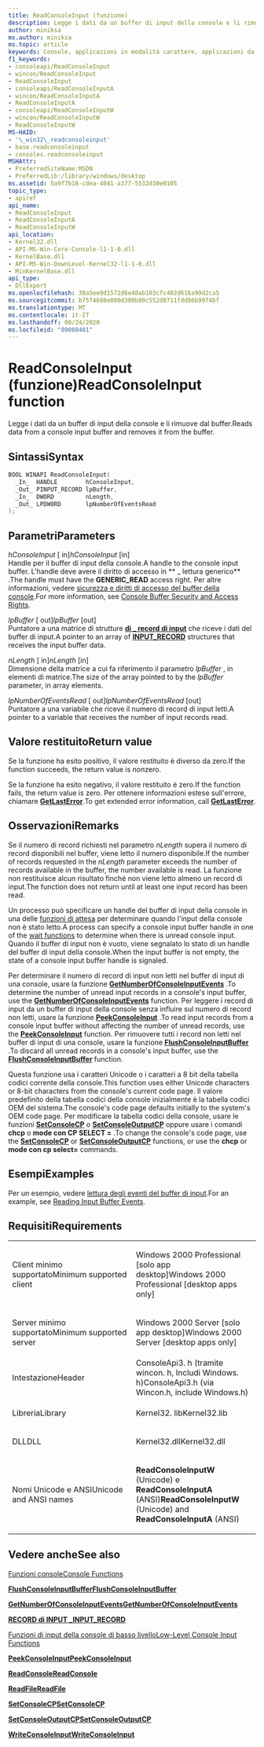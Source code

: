 ```yaml
---
title: ReadConsoleInput (funzione)
description: Legge i dati da un buffer di input della console e li rimuove dal buffer.
author: miniksa
ms.author: miniksa
ms.topic: article
keywords: Console, applicazioni in modalità carattere, applicazioni da riga di comando, applicazioni Terminal, API console
f1_keywords:
- consoleapi/ReadConsoleInput
- wincon/ReadConsoleInput
- ReadConsoleInput
- consoleapi/ReadConsoleInputA
- wincon/ReadConsoleInputA
- ReadConsoleInputA
- consoleapi/ReadConsoleInputW
- wincon/ReadConsoleInputW
- ReadConsoleInputW
MS-HAID:
- '\_win32\_readconsoleinput'
- base.readconsoleinput
- consoles.readconsoleinput
MSHAttr:
- PreferredSiteName:MSDN
- PreferredLib:/library/windows/desktop
ms.assetid: 5a9f7b18-cdea-4041-a377-5532d30e0105
topic_type:
- apiref
api_name:
- ReadConsoleInput
- ReadConsoleInputA
- ReadConsoleInputW
api_location:
- Kernel32.dll
- API-MS-Win-Core-Console-l1-1-0.dll
- KernelBase.dll
- API-MS-Win-DownLevel-Kernel32-l1-1-0.dll
- MinKernelBase.dll
api_type:
- DllExport
ms.openlocfilehash: 38a5ee0d1572d6e40ab103cfc402d616a99d2ca5
ms.sourcegitcommit: b75f4688e080d300b80c552d0711fdd86b9974bf
ms.translationtype: MT
ms.contentlocale: it-IT
ms.lasthandoff: 08/24/2020
ms.locfileid: "89060401"
---
```

# <a name="readconsoleinput-function"></a><span data-ttu-id="c2299-104">ReadConsoleInput (funzione)</span><span class="sxs-lookup"><span data-stu-id="c2299-104">ReadConsoleInput function</span></span>


<span data-ttu-id="c2299-105">Legge i dati da un buffer di input della console e li rimuove dal buffer.</span><span class="sxs-lookup"><span data-stu-id="c2299-105">Reads data from a console input buffer and removes it from the buffer.</span></span>

<a name="syntax"></a><span data-ttu-id="c2299-106">Sintassi</span><span class="sxs-lookup"><span data-stu-id="c2299-106">Syntax</span></span>
------

```C
BOOL WINAPI ReadConsoleInput(
  _In_  HANDLE        hConsoleInput,
  _Out_ PINPUT_RECORD lpBuffer,
  _In_  DWORD         nLength,
  _Out_ LPDWORD       lpNumberOfEventsRead
);
```

<a name="parameters"></a><span data-ttu-id="c2299-107">Parametri</span><span class="sxs-lookup"><span data-stu-id="c2299-107">Parameters</span></span>
----------

<span data-ttu-id="c2299-108">*hConsoleInput* \[ in\]</span><span class="sxs-lookup"><span data-stu-id="c2299-108">*hConsoleInput* \[in\]</span></span>  
<span data-ttu-id="c2299-109">Handle per il buffer di input della console.</span><span class="sxs-lookup"><span data-stu-id="c2299-109">A handle to the console input buffer.</span></span> <span data-ttu-id="c2299-110">L'handle deve avere il diritto di accesso in \*\* \_ lettura generico\*\* .</span><span class="sxs-lookup"><span data-stu-id="c2299-110">The handle must have the **GENERIC\_READ** access right.</span></span> <span data-ttu-id="c2299-111">Per altre informazioni, vedere [sicurezza e diritti di accesso del buffer della console](console-buffer-security-and-access-rights.md).</span><span class="sxs-lookup"><span data-stu-id="c2299-111">For more information, see [Console Buffer Security and Access Rights](console-buffer-security-and-access-rights.md).</span></span>

<span data-ttu-id="c2299-112">*lpBuffer* \[ out\]</span><span class="sxs-lookup"><span data-stu-id="c2299-112">*lpBuffer* \[out\]</span></span>  
<span data-ttu-id="c2299-113">Puntatore a una matrice di strutture [**di \_ record di input**](input-record-str.md) che riceve i dati del buffer di input.</span><span class="sxs-lookup"><span data-stu-id="c2299-113">A pointer to an array of [**INPUT\_RECORD**](input-record-str.md) structures that receives the input buffer data.</span></span>

<span data-ttu-id="c2299-114">*nLength* \[ in\]</span><span class="sxs-lookup"><span data-stu-id="c2299-114">*nLength* \[in\]</span></span>  
<span data-ttu-id="c2299-115">Dimensione della matrice a cui fa riferimento il parametro *lpBuffer* , in elementi di matrice.</span><span class="sxs-lookup"><span data-stu-id="c2299-115">The size of the array pointed to by the *lpBuffer* parameter, in array elements.</span></span>

<span data-ttu-id="c2299-116">*lpNumberOfEventsRead* \[ out\]</span><span class="sxs-lookup"><span data-stu-id="c2299-116">*lpNumberOfEventsRead* \[out\]</span></span>  
<span data-ttu-id="c2299-117">Puntatore a una variabile che riceve il numero di record di input letti.</span><span class="sxs-lookup"><span data-stu-id="c2299-117">A pointer to a variable that receives the number of input records read.</span></span>

<a name="return-value"></a><span data-ttu-id="c2299-118">Valore restituito</span><span class="sxs-lookup"><span data-stu-id="c2299-118">Return value</span></span>
------------

<span data-ttu-id="c2299-119">Se la funzione ha esito positivo, il valore restituito è diverso da zero.</span><span class="sxs-lookup"><span data-stu-id="c2299-119">If the function succeeds, the return value is nonzero.</span></span>

<span data-ttu-id="c2299-120">Se la funzione ha esito negativo, il valore restituito è zero.</span><span class="sxs-lookup"><span data-stu-id="c2299-120">If the function fails, the return value is zero.</span></span> <span data-ttu-id="c2299-121">Per ottenere informazioni estese sull'errore, chiamare [**GetLastError**](https://msdn.microsoft.com/library/windows/desktop/ms679360).</span><span class="sxs-lookup"><span data-stu-id="c2299-121">To get extended error information, call [**GetLastError**](https://msdn.microsoft.com/library/windows/desktop/ms679360).</span></span>

<a name="remarks"></a><span data-ttu-id="c2299-122">Osservazioni</span><span class="sxs-lookup"><span data-stu-id="c2299-122">Remarks</span></span>
-------

<span data-ttu-id="c2299-123">Se il numero di record richiesti nel parametro *nLength* supera il numero di record disponibili nel buffer, viene letto il numero disponibile.</span><span class="sxs-lookup"><span data-stu-id="c2299-123">If the number of records requested in the *nLength* parameter exceeds the number of records available in the buffer, the number available is read.</span></span> <span data-ttu-id="c2299-124">La funzione non restituisce alcun risultato finché non viene letto almeno un record di input.</span><span class="sxs-lookup"><span data-stu-id="c2299-124">The function does not return until at least one input record has been read.</span></span>

<span data-ttu-id="c2299-125">Un processo può specificare un handle del buffer di input della console in una delle [funzioni di attesa](https://msdn.microsoft.com/library/windows/desktop/ms687069) per determinare quando l'input della console non è stato letto.</span><span class="sxs-lookup"><span data-stu-id="c2299-125">A process can specify a console input buffer handle in one of the [wait functions](https://msdn.microsoft.com/library/windows/desktop/ms687069) to determine when there is unread console input.</span></span> <span data-ttu-id="c2299-126">Quando il buffer di input non è vuoto, viene segnalato lo stato di un handle del buffer di input della console.</span><span class="sxs-lookup"><span data-stu-id="c2299-126">When the input buffer is not empty, the state of a console input buffer handle is signaled.</span></span>

<span data-ttu-id="c2299-127">Per determinare il numero di record di input non letti nel buffer di input di una console, usare la funzione [**GetNumberOfConsoleInputEvents**](getnumberofconsoleinputevents.md) .</span><span class="sxs-lookup"><span data-stu-id="c2299-127">To determine the number of unread input records in a console's input buffer, use the [**GetNumberOfConsoleInputEvents**](getnumberofconsoleinputevents.md) function.</span></span> <span data-ttu-id="c2299-128">Per leggere i record di input da un buffer di input della console senza influire sul numero di record non letti, usare la funzione [**PeekConsoleInput**](peekconsoleinput.md) .</span><span class="sxs-lookup"><span data-stu-id="c2299-128">To read input records from a console input buffer without affecting the number of unread records, use the [**PeekConsoleInput**](peekconsoleinput.md) function.</span></span> <span data-ttu-id="c2299-129">Per rimuovere tutti i record non letti nel buffer di input di una console, usare la funzione [**FlushConsoleInputBuffer**](flushconsoleinputbuffer.md) .</span><span class="sxs-lookup"><span data-stu-id="c2299-129">To discard all unread records in a console's input buffer, use the [**FlushConsoleInputBuffer**](flushconsoleinputbuffer.md) function.</span></span>

<span data-ttu-id="c2299-130">Questa funzione usa i caratteri Unicode o i caratteri a 8 bit della tabella codici corrente della console.</span><span class="sxs-lookup"><span data-stu-id="c2299-130">This function uses either Unicode characters or 8-bit characters from the console's current code page.</span></span> <span data-ttu-id="c2299-131">Il valore predefinito della tabella codici della console inizialmente è la tabella codici OEM del sistema.</span><span class="sxs-lookup"><span data-stu-id="c2299-131">The console's code page defaults initially to the system's OEM code page.</span></span> <span data-ttu-id="c2299-132">Per modificare la tabella codici della console, usare le funzioni [**SetConsoleCP**](setconsolecp.md) o [**SetConsoleOutputCP**](setconsoleoutputcp.md) oppure usare i comandi **chcp** o **mode con CP SELECT =** .</span><span class="sxs-lookup"><span data-stu-id="c2299-132">To change the console's code page, use the [**SetConsoleCP**](setconsolecp.md) or [**SetConsoleOutputCP**](setconsoleoutputcp.md) functions, or use the **chcp** or **mode con cp select=** commands.</span></span>

<a name="examples"></a><span data-ttu-id="c2299-133">Esempi</span><span class="sxs-lookup"><span data-stu-id="c2299-133">Examples</span></span>
--------

<span data-ttu-id="c2299-134">Per un esempio, vedere [lettura degli eventi del buffer di input](reading-input-buffer-events.md).</span><span class="sxs-lookup"><span data-stu-id="c2299-134">For an example, see [Reading Input Buffer Events](reading-input-buffer-events.md).</span></span>

<a name="requirements"></a><span data-ttu-id="c2299-135">Requisiti</span><span class="sxs-lookup"><span data-stu-id="c2299-135">Requirements</span></span>
------------

<table>
<colgroup>
<col width="50%" />
<col width="50%" />
</colgroup>
<tbody>
<tr class="odd">
<td><p><span data-ttu-id="c2299-136">Client minimo supportato</span><span class="sxs-lookup"><span data-stu-id="c2299-136">Minimum supported client</span></span></p></td>
<td><p><span data-ttu-id="c2299-137">Windows 2000 Professional [solo app desktop]</span><span class="sxs-lookup"><span data-stu-id="c2299-137">Windows 2000 Professional [desktop apps only]</span></span></p></td>
</tr>
<tr class="even">
<td><p><span data-ttu-id="c2299-138">Server minimo supportato</span><span class="sxs-lookup"><span data-stu-id="c2299-138">Minimum supported server</span></span></p></td>
<td><p><span data-ttu-id="c2299-139">Windows 2000 Server [solo app desktop]</span><span class="sxs-lookup"><span data-stu-id="c2299-139">Windows 2000 Server [desktop apps only]</span></span></p></td>
</tr>
<tr class="odd">
<td><p><span data-ttu-id="c2299-140">Intestazione</span><span class="sxs-lookup"><span data-stu-id="c2299-140">Header</span></span></p></td>
<td><span data-ttu-id="c2299-141">ConsoleApi3. h (tramite wincon. h, Includi Windows. h)</span><span class="sxs-lookup"><span data-stu-id="c2299-141">ConsoleApi3.h (via Wincon.h, include Windows.h)</span></span></td>
</tr>
<tr class="even">
<td><p><span data-ttu-id="c2299-142">Libreria</span><span class="sxs-lookup"><span data-stu-id="c2299-142">Library</span></span></p></td>
<td><span data-ttu-id="c2299-143">Kernel32. lib</span><span class="sxs-lookup"><span data-stu-id="c2299-143">Kernel32.lib</span></span></td>
</tr>
<tr class="odd">
<td><p><span data-ttu-id="c2299-144">DLL</span><span class="sxs-lookup"><span data-stu-id="c2299-144">DLL</span></span></p></td>
<td><span data-ttu-id="c2299-145">Kernel32.dll</span><span class="sxs-lookup"><span data-stu-id="c2299-145">Kernel32.dll</span></span></td>
</tr>
<tr class="even">
<td><p><span data-ttu-id="c2299-146">Nomi Unicode e ANSI</span><span class="sxs-lookup"><span data-stu-id="c2299-146">Unicode and ANSI names</span></span></p></td>
<td><p><span data-ttu-id="c2299-147"><strong>ReadConsoleInputW</strong> (Unicode) e <strong>ReadConsoleInputA</strong> (ANSI)</span><span class="sxs-lookup"><span data-stu-id="c2299-147"><strong>ReadConsoleInputW</strong> (Unicode) and <strong>ReadConsoleInputA</strong> (ANSI)</span></span></p></td>
</tr>
<tr class="odd">
</tr>
<tr class="even">
</tr>
<tr class="odd">
</tr>
<tr class="even">
</tr>
</tbody>
</table>

## <a name="span-idsee_alsospansee-also"></a><span data-ttu-id="c2299-148"><span id="see_also"></span>Vedere anche</span><span class="sxs-lookup"><span data-stu-id="c2299-148"><span id="see_also"></span>See also</span></span>


[<span data-ttu-id="c2299-149">Funzioni console</span><span class="sxs-lookup"><span data-stu-id="c2299-149">Console Functions</span></span>](console-functions.md)

[<span data-ttu-id="c2299-150">**FlushConsoleInputBuffer**</span><span class="sxs-lookup"><span data-stu-id="c2299-150">**FlushConsoleInputBuffer**</span></span>](flushconsoleinputbuffer.md)

[<span data-ttu-id="c2299-151">**GetNumberOfConsoleInputEvents**</span><span class="sxs-lookup"><span data-stu-id="c2299-151">**GetNumberOfConsoleInputEvents**</span></span>](getnumberofconsoleinputevents.md)

[<span data-ttu-id="c2299-152">**RECORD di INPUT \_**</span><span class="sxs-lookup"><span data-stu-id="c2299-152">**INPUT\_RECORD**</span></span>](input-record-str.md)

[<span data-ttu-id="c2299-153">Funzioni di input della console di basso livello</span><span class="sxs-lookup"><span data-stu-id="c2299-153">Low-Level Console Input Functions</span></span>](low-level-console-input-functions.md)

[<span data-ttu-id="c2299-154">**PeekConsoleInput**</span><span class="sxs-lookup"><span data-stu-id="c2299-154">**PeekConsoleInput**</span></span>](peekconsoleinput.md)

[<span data-ttu-id="c2299-155">**ReadConsole**</span><span class="sxs-lookup"><span data-stu-id="c2299-155">**ReadConsole**</span></span>](readconsole.md)

[<span data-ttu-id="c2299-156">**ReadFile**</span><span class="sxs-lookup"><span data-stu-id="c2299-156">**ReadFile**</span></span>](https://msdn.microsoft.com/library/windows/desktop/aa365467)

[<span data-ttu-id="c2299-157">**SetConsoleCP**</span><span class="sxs-lookup"><span data-stu-id="c2299-157">**SetConsoleCP**</span></span>](setconsolecp.md)

[<span data-ttu-id="c2299-158">**SetConsoleOutputCP**</span><span class="sxs-lookup"><span data-stu-id="c2299-158">**SetConsoleOutputCP**</span></span>](setconsoleoutputcp.md)

[<span data-ttu-id="c2299-159">**WriteConsoleInput**</span><span class="sxs-lookup"><span data-stu-id="c2299-159">**WriteConsoleInput**</span></span>](writeconsoleinput.md)

 

 




